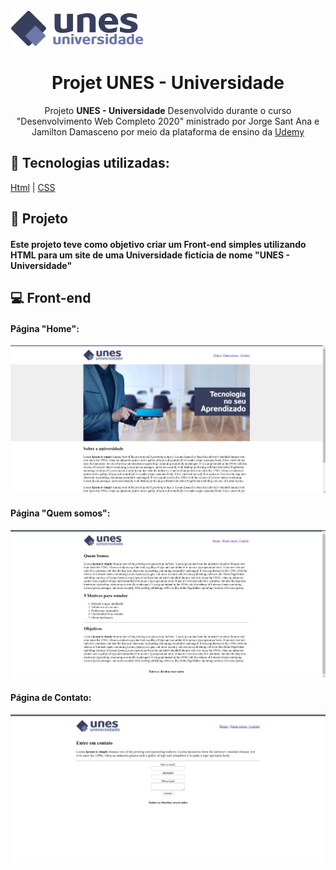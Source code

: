 <img src="Imagens/logo.png">
<h1 align="center">Projet UNES - Universidade</h1>
<p align="center">Projeto <strong>UNES - Universidade</strong> Desenvolvido durante o curso "Desenvolvimento Web Completo 2020" ministrado por  Jorge Sant Ana e Jamilton Damasceno por meio da plataforma de ensino da <a href ="https://www.udemy.com/">Udemy<a></p>



## 🚀 Tecnologias utilizadas:

  [Html](https://www.w3schools.com/html/default.asp)
| [CSS](https://www.w3schools.com/css/)



## 🔧 Projeto

#### Este projeto teve como objetivo criar um Front-end simples utilizando HTML para um site de uma Universidade fictícia de nome "UNES - Universidade"


## 💻 Front-end

#### Página "Home":
<img src="Imagens/Captura1.PNG">

#### Página "Quem somos":
<img src="Imagens/Captura2.PNG">

#### Página de Contato:
<img src="Imagens/Captura3.PNG">
